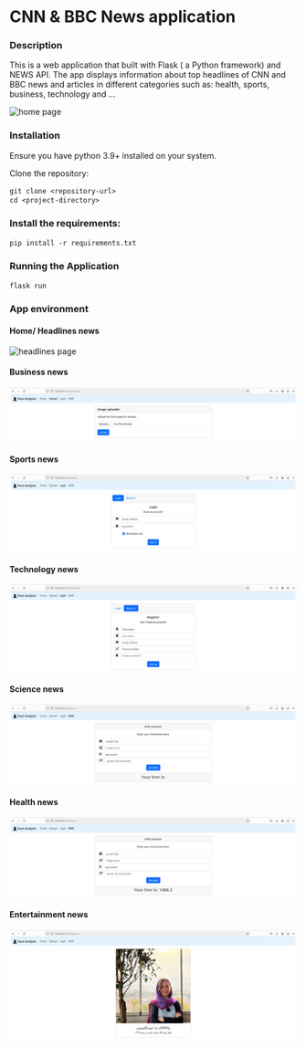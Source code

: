 #   CNN & BBC News application

### Description
This is a web application that built with Flask ( a Python framework) and NEWS API. 
The app displays information about top headlines of CNN and BBC news and articles in different categories such as: health, sports, business, technology and ... 

![home page](https://github.com/steve-njuguna-k/Flask-News-App/blob/master/app/static/assets/img/screenshot.PNG)

### Installation

Ensure you have python 3.9+ installed on your system.

Clone the repository:

```
git clone <repository-url>
cd <project-directory>
```

### Install the requirements:

```
pip install -r requirements.txt
```

### Running the Application

```
flask run
```
### App environment

#### Home/ Headlines news
![headlines page](https://github.com/FahimeMirveisi/Python_for_Deployment/blob/main/Flask/4.2.Flask_Uploadfile/faceAnalysis_webapp/github_images/1.png)

#### Business news
![business page](https://github.com/FahimeMirveisi/Python_for_Deployment/blob/main/Flask/4.2.Flask_Uploadfile/faceAnalysis_webapp/github_images/upload_page.png)

#### Sports news
![sport page](https://github.com/FahimeMirveisi/Python_for_Deployment/blob/main/Flask/4.2.Flask_Uploadfile/faceAnalysis_webapp/github_images/login_page.png)

#### Technology news
![tech page](https://github.com/FahimeMirveisi/Python_for_Deployment/blob/main/Flask/4.2.Flask_Uploadfile/faceAnalysis_webapp/github_images/register_page.png)


#### Science news
![science page](https://github.com/FahimeMirveisi/Python_for_Deployment/blob/main/Flask/4.2.Flask_Uploadfile/faceAnalysis_webapp/github_images/bmr_page.png)


#### Health news
![health page](https://github.com/FahimeMirveisi/Python_for_Deployment/blob/main/Flask/4.2.Flask_Uploadfile/faceAnalysis_webapp/github_images/bmr_page_with_result.png)

#### Entertainment news
![entertainment page](https://github.com/FahimeMirveisi/Python_for_Deployment/blob/main/Flask/4.2.Flask_Uploadfile/faceAnalysis_webapp/github_images/face_analysis_result_page.png)
